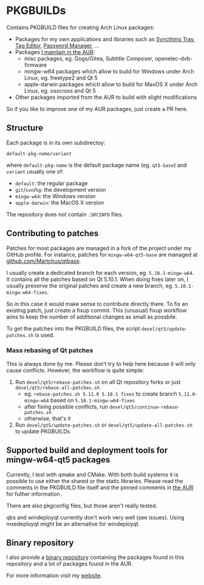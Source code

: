 # PKGBUILDs
Contains PKGBUILD files for creating Arch Linux packages:

* Packages for my own applications and libraries such as [Syncthing Tray](https://github.com/Martchus/syncthingtray),
  [Tag Editor](https://github.com/Martchus/tageditor), [Password Manager](https://github.com/Martchus/passwordmanager), ...
* Packages [I maintain in the AUR](https://aur.archlinux.org/packages/?O=0&SeB=M&K=Martchus&outdated=&SB=v&SO=d&PP=50&do_Search=Go):
    * misc packages, eg. Gogs/Gitea, Subtitle Composer, openelec-dvb-firmware
    * mingw-w64 packages which allow to build for Windows under Arch Linux, eg. freetype2 and Qt 5
    * apple-darwin packages which allow to build for MaxOS X under Arch Linux, eg. osxcross and Qt 5
* Other packages imported from the AUR to build with slight modifications

So if you like to improve one of my AUR packages, just create a PR here.

## Structure
Each package is in its own subdirectoy:
```
default-pkg-name/variant
```
where `default-pkg-name` is the default package name (eg. `qt5-base`) and `variant` usually one of:

* `default`: the regular package
* `git`/`svn`/`hg`: the development version
* `mingw-w64`: the Windows version
* `apple-darwin`: the MacOS X version

The repository does not contain `.SRCINFO` files.

## Contributing to patches
Patches for most packages are managed in a fork of the project under my GitHub profile. For instance,
patches for `mingw-w64-qt5-base` are managed at [github.com/Martchus/qtbase](https://github.com/Martchus/qtbase).

I usually create a dedicated branch for each version, eg. `5.10.1-mingw-w64`. It contains all the patches based on
Qt 5.10.1. When doing fixes later on, I usually preserve the original patches and create a new branch, eg.
`5.10.1-mingw-w64-fixes`.

So in this case it would make sense to contribute directly there. To fix an existing patch, just create a fixup commit.
This (unusual) fixup workflow aims to keep the number of additional changes as small as possbile.

To get the patches into the PKGBUILD files, the script `devel/qt5/update-patches.sh` is used.

### Mass rebasing of Qt patches
This is always done by me. Please don't try to help here because it will only cause conflicts. However, the
workflow is quite simple:

1. Run `devel/qt5/rebase-patches.sh` on all Qt repository forks or just `devel/qt5/rebase-all-patches.sh`
    * eg. `rebase-patches.sh 5.11.0 5.10.1 fixes` to create branch `5.11.0-mingw-w64` based on `5.10.1-mingw-w64-fixes`
    * after fixing possible conflicts, run `devel/qt5/continue-rebase-patches.sh`
    * otherwise, that's it
2. Run `devel/qt5/update-patches.sh` or `devel/qt5/update-all-patches.sh` to update PKGBUILDs

## Supported build and deployment tools for mingw-w64-qt5 packages
Currently, I test with qmake and CMake. With both build systems it is possible to use either the shared or the
static libraries. Please read the comments in the PKGBUILD file itself and the pinned comments in
[the AUR](https://aur.archlinux.org/packages/mingw-w64-qt5-base) for futher information.

There are also pkgconfig files, but those aren't really tested.

qbs and windeployqt currently don't work very well (see issues). Using mxedeployqt might be an alternative for
windeployqt.

## Binary repository
I also provide a [binary repository](https://martchus.no-ip.biz/repo/arch/ownstuff/os) containing the packages found
in this repository and a lot of packages found in the AUR.

For more information visit my [website](https://martchus.no-ip.biz/website/page.php?name=programming).
